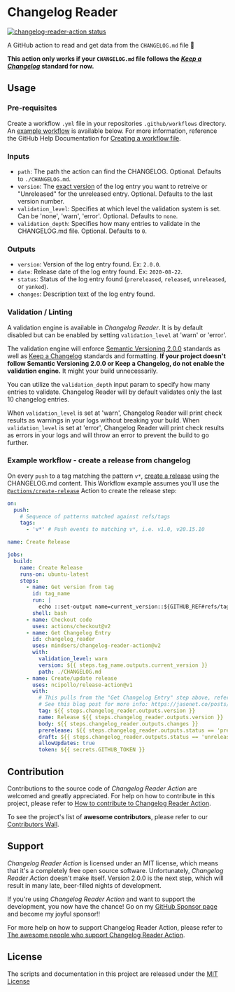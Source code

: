 # Changelog Reader

<a href="https://github.com/mindsers/changelog-reader-action"><img alt="changelog-reader-action status" src="https://github.com/mindsers/changelog-reader-action/workflows/units-test/badge.svg"></a>

A GitHub action to read and get data from the `CHANGELOG.md` file :rocket:

**This action only works if your `CHANGELOG.md` file follows the [_Keep a Changelog_](https://github.com/olivierlacan/keep-a-changelog) standard for now.**

## Usage

### Pre-requisites

Create a workflow `.yml` file in your repositories `.github/workflows` directory. An [example workflow](#example-workflow---upload-a-release-asset) is available below. For more information, reference the GitHub Help Documentation for [Creating a workflow file](https://help.github.com/en/articles/configuring-a-workflow#creating-a-workflow-file).

### Inputs

- `path`: The path the action can find the CHANGELOG. Optional. Defaults to `./CHANGELOG.md`.
- `version`: The [exact version](https://semver.org) of the log entry you want to retreive or "Unreleased" for the unreleased entry. Optional. Defaults to the last version number.
- `validation_level`: Specifies at which level the validation system is set. Can be 'none', 'warn', 'error'. Optional. Defaults to `none`.
- `validation_depth`: Specifies how many entries to validate in the CHANGELOG.md file. Optional. Defaults to `0`.

### Outputs

- `version`: Version of the log entry found. Ex: `2.0.0`.
- `date`: Release date of the log entry found. Ex: `2020-08-22`.
- `status`: Status of the log entry found (`prereleased`, `released`, `unreleased`, or `yanked`).
- `changes`: Description text of the log entry found.

### Validation / Linting

A validation engine is available in _Changelog Reader_. It is by default disabled but can be enabled by setting `validation_level` at 'warn' or 'error'.

The validation engine will enforce [Semantic Versioning 2.0.0](https://semver.org/) standards as well as [Keep a Changelog](https://keepachangelog.com/en/1.0.0/) standards and formatting. **If your project doesn't follow Semantic Versioning 2.0.0 or Keep a Changelog, do not enable the validation engine.** It might your build unnecessarily.

You can utilize the `validation_depth` input param to specify how many entries to validate. Changelog Reader will by default validates only the last 10 changelog entries.

When `validation_level` is set at 'warn', Changelog Reader will print check results as warnings in your logs without breaking your build.
When `validation_level` is set at 'error', Changelog Reader will print check results as errors in your logs and will throw an error to prevent the build to go further.

### Example workflow - create a release from changelog

On every `push` to a tag matching the pattern `v*`, [create a release](https://developer.github.com/v3/repos/releases/#create-a-release) using the CHANGELOG.md content.
This Workflow example assumes you'll use the [`@actions/create-release`](https://www.github.com/actions/create-release) Action to create the release step:

```yaml
on:
  push:
    # Sequence of patterns matched against refs/tags
    tags:
      - 'v*' # Push events to matching v*, i.e. v1.0, v20.15.10

name: Create Release

jobs:
  build:
    name: Create Release
    runs-on: ubuntu-latest
    steps:
      - name: Get version from tag
        id: tag_name
        run: |
          echo ::set-output name=current_version::${GITHUB_REF#refs/tags/v}
        shell: bash
      - name: Checkout code
        uses: actions/checkout@v2
      - name: Get Changelog Entry
        id: changelog_reader
        uses: mindsers/changelog-reader-action@v2
        with:
          validation_level: warn
          version: ${{ steps.tag_name.outputs.current_version }}
          path: ./CHANGELOG.md
      - name: Create/update release
        uses: ncipollo/release-action@v1
        with:
          # This pulls from the "Get Changelog Entry" step above, referencing it's ID to get its outputs object.
          # See this blog post for more info: https://jasonet.co/posts/new-features-of-github-actions/#passing-data-to-future-steps
          tag: ${{ steps.changelog_reader.outputs.version }}
          name: Release ${{ steps.changelog_reader.outputs.version }}
          body: ${{ steps.changelog_reader.outputs.changes }}
          prerelease: ${{ steps.changelog_reader.outputs.status == 'prereleased' }}
          draft: ${{ steps.changelog_reader.outputs.status == 'unreleased' }}
          allowUpdates: true
          token: ${{ secrets.GITHUB_TOKEN }}
```

## Contribution

Contributions to the source code of _Changelog Reader Action_ are welcomed and greatly appreciated.
For help on how to contribute in this project, please refer to [How to contribute to Changelog Reader Action](CONTRIBUTING.md).

To see the project's list of **awesome contributors**, please refer to our [Contributors Wall](CONTRIBUTORS.md).

## Support

_Changelog Reader Action_ is licensed under an MIT license, which means that it's a completely free open source software. Unfortunately, _Changelog Reader Action_ doesn't make itself. Version 2.0.0 is the next step, which will result in many late, beer-filled nights of development.

If you're using _Changelog Reader Action_ and want to support the development, you now have the chance! Go on my [GitHub Sponsor page](https://github.com/sponsors/mindsers) and become my joyful sponsor!!

For more help on how to support Changelog Reader Action, please refer to [The awesome people who support Changelog Reader Action](SPONSORS.md).

<!-- ### Premium sponsors -->

## License

The scripts and documentation in this project are released under the [MIT License](LICENSE)
